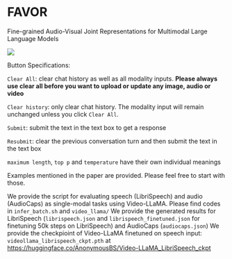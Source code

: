# FAVOR
Fine-grained Audio-Visual Joint Representations for Multimodal Large Language Models

<a href='https://3672b36e4f238a01ac.gradio.live'><img src='https://img.shields.io/badge/gradio-demo-blue'></a>

Button Specifications:

`Clear All`: clear chat history as well as all modality inputs. **Please always use clear all before you want to upload or update any image, audio or video** 

`Clear history`: only clear chat history. The modality input will remain unchanged unless you click `Clear All`.

`Submit`: submit the text in the text box to get a response

`Resubmit`: clear the previous conversation turn and then submit the text in the text box

`maximum length`, `top p` and `temperature` have their own individual meanings

Examples mentioned in the paper are provided. Please feel free to start with those.


We provide the script for evaluating speech (LibriSpeech) and audio (AudioCaps) as single-modal tasks using Video-LLaMA. Please find codes in `infer_batch.sh` and `video_llama/`
We provide the generated results for LibriSpeech (`librispeech.json` and `librispeech_finetuned.json` for finetuning 50k steps on LibriSpeech) and AudioCaps (`audiocaps.json`)
We provide the checkpioint of Video-LLaMA finetuned on speech input: `videollama_librispeech_ckpt.pth` at https://huggingface.co/AnonymousBS/Video-LLaMA_LibriSpeech_ckpt
